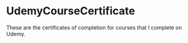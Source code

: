 # UdemyCourseCertificate

These are the certificates of completion for courses that I complete on Udemy.
